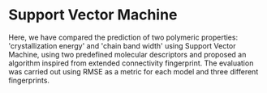 # Support Vector Machine
Here, we have compared the prediction of two polymeric properties: 'crystallization energy' and 'chain band width' using Support Vector Machine, using two predefined molecular descriptors and proposed an algorithm inspired from extended connectivity fingerprint. The evaluation was carried out using RMSE as a metric for each model and three different fingerprints.
